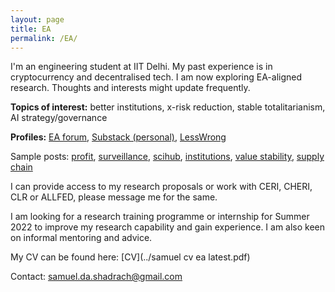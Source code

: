 ```yaml
---
layout: page
title: EA
permalink: /EA/
---
```


I'm an engineering student at IIT Delhi. My past experience is in cryptocurrency and decentralised tech. I am now exploring EA-aligned research. Thoughts and interests might update frequently.

**Topics of interest:** better institutions, x-risk reduction, stable totalitarianism, AI strategy/governance

**Profiles:** [EA forum](https://forum.effectivealtruism.org/users/acylhalide), [Substack (personal)](https://kroma.substack.com), [LessWrong](https://www.lesswrong.com/users/samuel-shadrach)

Sample posts: [profit](https://forum.effectivealtruism.org/posts/WKX8Jckar6QRgx6Pd/profit-maximisation-and-obligations-on-shareholders), [surveillance](https://forum.effectivealtruism.org/posts/nm2EczMBm99AZn5JK/the-case-for-studying-stylometric-deanonymisation-as), [scihub](https://forum.effectivealtruism.org/posts/Zxiugmj5EnS6SXYnS/scihub-backups-for-open-research), [institutions](https://forum.effectivealtruism.org/posts/AiH7oJh9qMBNmfsGG/institution-design-for-exponential-technology), [value stability](https://kroma.substack.com/p/some-thoughts-on-institutional-value), [supply chain](https://kroma.substack.com/p/proactive-mapping-of-global-supply)

I can provide access to my research proposals or work with CERI, CHERI, CLR or ALLFED, please message me for the same.

I am looking for a research training programme or internship for Summer 2022 to improve my research capability and gain experience. I am also keen on informal mentoring and advice.

My CV can be found here: [CV](../samuel cv ea latest.pdf)

Contact: samuel.da.shadrach@gmail.com
